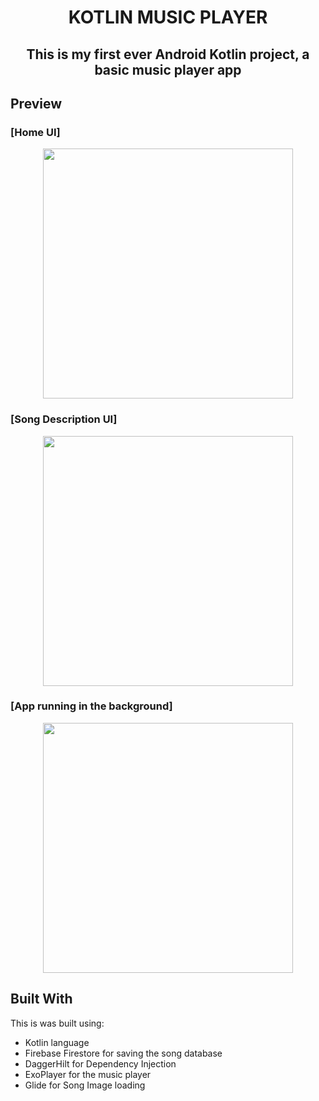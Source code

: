 # <p align=center>  **KOTLIN MUSIC PLAYER** </p>
## <p align=center>This is my first ever Android Kotlin project, a basic music player app</p>

## Preview
### **[Home UI]**

<p align=center>
<img src="https://user-images.githubusercontent.com/91861930/203512049-fce465eb-e3a5-46df-8fc8-7ada44591f19.png" width="400">
</p>

### [Song Description UI]

<p align=center>
<img src="https://user-images.githubusercontent.com/91861930/203513736-ec144c5e-2806-41ea-a8f5-2761dc52c70e.png" width="400">
</p>

### [App running in the background]

<p align=center>
<img src="https://user-images.githubusercontent.com/91861930/203514810-f3882382-3b7e-4787-9ad5-3a97b2c18f31.png" width="400">
</p>



## Built With
This is was built using:
- Kotlin language 
- Firebase Firestore for saving the song database
- DaggerHilt for Dependency Injection
- ExoPlayer for the music player
- Glide for Song Image loading





